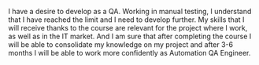 I have a desire to develop as a QA.
Working in manual testing, I understand that I have reached the limit and I need to develop further.
My skills that I will receive thanks to the course are relevant for the project where I work, as well as in 
the IT market. And I am sure that after completing the course I will be able to consolidate my knowledge on my project 
and after 3-6 months I will be able to work more confidently as Automation QA Engineer.